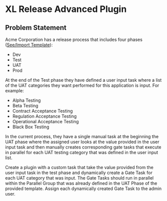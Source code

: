 # XL Release Advanced Plugin

## Problem Statement
Acme Corporation has a release process that includes four phases ([See/Import Template](templates/XL_Release_Advanced_Plugin.groovy)):
- Dev
- Test
- UAT
- Prod

At the end of the Test phase they have defined a user input task where a list of the UAT categories they want performed for this application is input. For example:
- Alpha Testing
- Beta Testing
- Contract Acceptance Testing
- Regulation Acceptance Testing
- Operational Acceptance Testing
- Black Box Testing

In the current process, they have a single manual task at the beginning the UAT phase where the assigned user looks at the value provided in the user input task and then manually creates corresponding gate tasks that execute in parallel for each UAT testing category that was defined in the user input list.

Create a plugin with a custom task that take the value provided from the user input task in the test phase and dynamically create a Gate Task for each UAT category that was input. The Gate Tasks should run in parallel within the Parallel Group that was already defined in the UAT Phase of the provided template. Assign each dynamically created Gate Task to the admin user.
